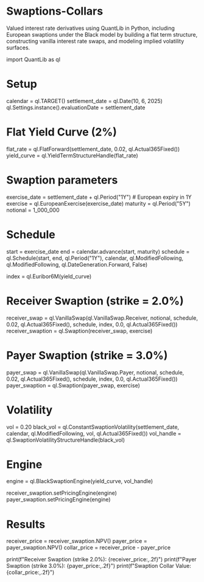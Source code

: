 # Swaptions-Collars
Valued interest rate derivatives using QuantLib in Python, including European swaptions under the Black model by building a flat term structure, constructing vanilla interest rate swaps, and modeling implied volatility surfaces.

import QuantLib as ql

# Setup
calendar = ql.TARGET()
settlement_date = ql.Date(10, 6, 2025)
ql.Settings.instance().evaluationDate = settlement_date

# Flat Yield Curve (2%)
flat_rate = ql.FlatForward(settlement_date, 0.02, ql.Actual365Fixed())
yield_curve = ql.YieldTermStructureHandle(flat_rate)

# Swaption parameters
exercise_date = settlement_date + ql.Period("1Y")  # European expiry in 1Y
exercise = ql.EuropeanExercise(exercise_date)
maturity = ql.Period("5Y")
notional = 1_000_000

# Schedule
start = exercise_date
end = calendar.advance(start, maturity)
schedule = ql.Schedule(start, end, ql.Period("1Y"), calendar,
                       ql.ModifiedFollowing, ql.ModifiedFollowing,
                       ql.DateGeneration.Forward, False)

index = ql.Euribor6M(yield_curve)

# Receiver Swaption (strike = 2.0%)
receiver_swap = ql.VanillaSwap(ql.VanillaSwap.Receiver,
                               notional, schedule, 0.02, ql.Actual365Fixed(),
                               schedule, index, 0.0, ql.Actual365Fixed())
receiver_swaption = ql.Swaption(receiver_swap, exercise)

# Payer Swaption (strike = 3.0%)
payer_swap = ql.VanillaSwap(ql.VanillaSwap.Payer,
                            notional, schedule, 0.02, ql.Actual365Fixed(),
                            schedule, index, 0.0, ql.Actual365Fixed())
payer_swaption = ql.Swaption(payer_swap, exercise)

# Volatility
vol = 0.20
black_vol = ql.ConstantSwaptionVolatility(settlement_date, calendar,
                                          ql.ModifiedFollowing,
                                          vol,
                                          ql.Actual365Fixed())
vol_handle = ql.SwaptionVolatilityStructureHandle(black_vol)

# Engine
engine = ql.BlackSwaptionEngine(yield_curve, vol_handle)

receiver_swaption.setPricingEngine(engine)
payer_swaption.setPricingEngine(engine)

# Results
receiver_price = receiver_swaption.NPV()
payer_price = payer_swaption.NPV()
collar_price = receiver_price - payer_price

print(f"Receiver Swaption (strike 2.0%): {receiver_price:,.2f}")
print(f"Payer Swaption (strike 3.0%): {payer_price:,.2f}")
print(f"Swaption Collar Value: {collar_price:,.2f}")
